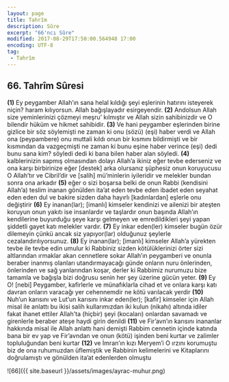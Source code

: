 ```yaml
---
layout: page
title: Tahrîm
description: Sûre
excerpt: "66'ncı Sûre"
modified: 2017-08-29T17:50:00.564948 17:00
encoding: UTF-8
tag: 
 - Tahrîm
---
```


## 66. Tahrîm Sûresi

**(1)** Ey peygamber Allah’ın sana helal kıldığı şeyi eşlerinin hatırını isteyerek niçin? haram kılıyorsun. Allah bağışlayadır esirgeyendir.
**(2)** Andolsun Allah size yeminlerinizi çözmeyi meşru’ kılmıştır ve Allah sizin sahibinizdir ve O bilendir hüküm ve hikmet sahibidir.
**(3)** Ve hani peygamber eşlerinden birine gizlice bir söz söylemişti ne zaman ki onu (sözü) (eşi) haber verdi ve Allah ona (peypambere) onu muttali kıldı onun bir kısmını bildirmişti ve bir kısmından da vazgeçmişti ne zaman ki bunu eşine haber verince (eşi) dedi bunu sana kim? söyledi dedi ki bana bilen haber alan söyledi.
**(4)** kalblerinizin sapmış olmasından dolayı Allah’a ikiniz eğer tevbe ederseniz ve ona karşı birbirinize eğer [destek] arka olursanız şüphesiz onun koruyucusu O Allah’tır ve Cibril’dir ve [salih] mü’minlerin iyileridir ve melekler bundan sonra ona arkadır
**(5)** eğer o sizi boşarsa belki de onun Rabbi (kendisini Allah’a) teslim inanan gönülden ita’at eden tevbe eden ibadet eden seyahat eden eden dul ve bakire sizden daha hayırlı [kadınlardan] eşlerle onu değiştirir 
**(6)** Ey inanan(lar); [imanlı] kimseler kendinizi ve ailenizi bir ateşten koruyun onun yakıtı ise insanlardır ve taşlardır onun başında Allah’ın kendilerine buyurduğu şeye karşı gelmeyen ve emredildikleri şeyi yapan şiddetli gayet katı melekler vardır.
**(7)** Ey inkar eden(ler) kimseler bugün özür dilemeyin çünkü ancak siz yapıyor(lar) olduğunuz şeylerle cezalandırılıyorsunuz.
**(8)** Ey inanan(lar); [imanlı] kimseler Allah’a yürekten tevbe ile tevbe edin umulur ki Rabbiniz sizden kötülüklerinizi örter sizi altlarından ırmaklar akan cennetlere sokar Allah’ın peygamberi ve onunla beraber inanmış olanları utandırmayacağı günde onların nuru önlerinden, önlerinden ve sağ yanlarından koşar, derler ki Rabbimiz nurumuzu bize tamamla ve bağışla bizi doğrusu senin her şey üzerine gücün yeter.
**(9)** Ey O! [nebi] Peygamber, kafirlerle ve münafıklarla cihad et ve onlara karşı katı davran onların varacağı yer cehennemdir ne kötü varılacak yerdir
**(10)** Nuh’un karısını ve Lut’un karısını inkar eden(ler); [kafir] kimseler için Allah misal ile anlattı bu ikisi salih kullarımızdan iki kulun (nikahı) altında idiler fakat ihanet ettiler Allah'ta (hiçbir) şeyi (kocaları) onlardan savamadı ve girenlerle beraber ateşe haydi girin denildi
**(11)** ve Fir’avn’ın karısını inananlar hakkında misal ile Allah anlattı hani demişti Rabbim cennetin içinde katında bana bir ev yap ve Fir’avndan ve onun (kötü) işinden beni kurtar ve zalimler topluluğundan beni kurtar
**(12)** ve İmran’ın kızı Meryem’i O ırzını korumuştu biz de ona ruhumuzdan üflemiştik ve Rabbinin kelimelerini ve Kitaplarını doğrulamıştı ve gönülden ita’at edenlerden olmuştu

![66]({{ site.baseurl }}/assets/images/ayrac-muhur.png)
